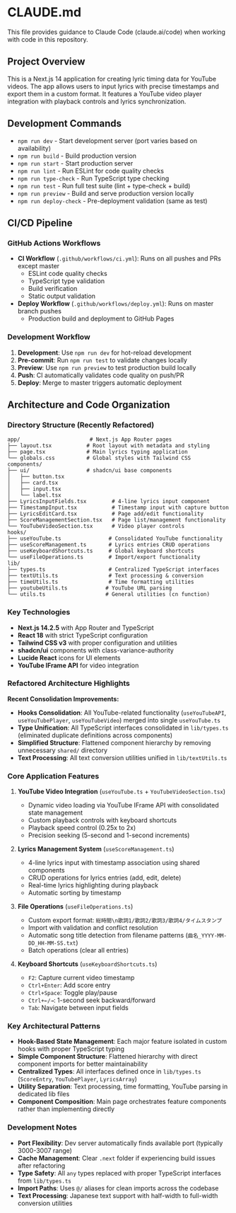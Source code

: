 # CLAUDE.md

This file provides guidance to Claude Code (claude.ai/code) when working with code in this repository.

## Project Overview

This is a Next.js 14 application for creating lyric timing data for YouTube videos. The app allows users to input lyrics with precise timestamps and export them in a custom format. It features a YouTube video player integration with playback controls and lyrics synchronization.

## Development Commands

- `npm run dev` - Start development server (port varies based on availability)
- `npm run build` - Build production version
- `npm run start` - Start production server
- `npm run lint` - Run ESLint for code quality checks
- `npm run type-check` - Run TypeScript type checking
- `npm run test` - Run full test suite (lint + type-check + build)
- `npm run preview` - Build and serve production version locally
- `npm run deploy-check` - Pre-deployment validation (same as test)

## CI/CD Pipeline

### GitHub Actions Workflows
- **CI Workflow** (`.github/workflows/ci.yml`): Runs on all pushes and PRs except master
  - ESLint code quality checks
  - TypeScript type validation
  - Build verification
  - Static output validation
- **Deploy Workflow** (`.github/workflows/deploy.yml`): Runs on master branch pushes
  - Production build and deployment to GitHub Pages

### Development Workflow
1. **Development**: Use `npm run dev` for hot-reload development
2. **Pre-commit**: Run `npm run test` to validate changes locally
3. **Preview**: Use `npm run preview` to test production build locally
4. **Push**: CI automatically validates code quality on push/PR
5. **Deploy**: Merge to master triggers automatic deployment

## Architecture and Code Organization

### Directory Structure (Recently Refactored)
```
app/                      # Next.js App Router pages
├── layout.tsx           # Root layout with metadata and styling
├── page.tsx             # Main lyrics typing application
└── globals.css          # Global styles with Tailwind CSS
components/
├── ui/                  # shadcn/ui base components
│   ├── button.tsx
│   ├── card.tsx
│   ├── input.tsx
│   └── label.tsx
├── LyricsInputFields.tsx        # 4-line lyrics input component
├── TimestampInput.tsx           # Timestamp input with capture button
├── LyricsEditCard.tsx           # Page add/edit functionality
├── ScoreManagementSection.tsx   # Page list/management functionality
└── YouTubeVideoSection.tsx      # Video player controls
hooks/
├── useYouTube.ts               # Consolidated YouTube functionality
├── useScoreManagement.ts       # Lyrics entries CRUD operations
├── useKeyboardShortcuts.ts     # Global keyboard shortcuts
└── useFileOperations.ts        # Import/export functionality
lib/
├── types.ts                    # Centralized TypeScript interfaces
├── textUtils.ts                # Text processing & conversion
├── timeUtils.ts                # Time formatting utilities
├── youtubeUtils.ts            # YouTube URL parsing
└── utils.ts                   # General utilities (cn function)
```

### Key Technologies
- **Next.js 14.2.5** with App Router and TypeScript
- **React 18** with strict TypeScript configuration
- **Tailwind CSS v3** with proper configuration and utilities
- **shadcn/ui** components with class-variance-authority
- **Lucide React** icons for UI elements
- **YouTube IFrame API** for video integration

### Refactored Architecture Highlights

**Recent Consolidation Improvements:**
- **Hooks Consolidation**: All YouTube-related functionality (`useYouTubeAPI`, `useYouTubePlayer`, `useYouTubeVideo`) merged into single `useYouTube.ts`
- **Type Unification**: All TypeScript interfaces consolidated in `lib/types.ts` (eliminated duplicate definitions across components)
- **Simplified Structure**: Flattened component hierarchy by removing unnecessary `shared/` directory
- **Text Processing**: All text conversion utilities unified in `lib/textUtils.ts`

### Core Application Features

1. **YouTube Video Integration** (`useYouTube.ts` + `YouTubeVideoSection.tsx`)
   - Dynamic video loading via YouTube IFrame API with consolidated state management
   - Custom playback controls with keyboard shortcuts
   - Playback speed control (0.25x to 2x)
   - Precision seeking (5-second and 1-second increments)

2. **Lyrics Management System** (`useScoreManagement.ts`)
   - 4-line lyrics input with timestamp association using shared components
   - CRUD operations for lyrics entries (add, edit, delete)
   - Real-time lyrics highlighting during playback
   - Automatic sorting by timestamp

3. **File Operations** (`useFileOperations.ts`)
   - Custom export format: `総時間\n歌詞1/歌詞2/歌詞3/歌詞4/タイムスタンプ`
   - Import with validation and conflict resolution
   - Automatic song title detection from filename patterns (`曲名_YYYY-MM-DD_HH-MM-SS.txt`)
   - Batch operations (clear all entries)

4. **Keyboard Shortcuts** (`useKeyboardShortcuts.ts`)
   - `F2`: Capture current video timestamp
   - `Ctrl+Enter`: Add score entry  
   - `Ctrl+Space`: Toggle play/pause
   - `Ctrl+←/→`: 1-second seek backward/forward
   - `Tab`: Navigate between input fields

### Key Architectural Patterns

- **Hook-Based State Management**: Each major feature isolated in custom hooks with proper TypeScript typing
- **Simple Component Structure**: Flattened hierarchy with direct component imports for better maintainability
- **Centralized Types**: All interfaces defined once in `lib/types.ts` (`ScoreEntry`, `YouTubePlayer`, `LyricsArray`)
- **Utility Separation**: Text processing, time formatting, YouTube parsing in dedicated lib files
- **Component Composition**: Main page orchestrates feature components rather than implementing directly

### Development Notes

- **Port Flexibility**: Dev server automatically finds available port (typically 3000-3007 range)
- **Cache Management**: Clear `.next` folder if experiencing build issues after refactoring
- **Type Safety**: All `any` types replaced with proper TypeScript interfaces from `lib/types.ts`
- **Import Paths**: Uses `@/` aliases for clean imports across the codebase
- **Text Processing**: Japanese text support with half-width to full-width conversion utilities